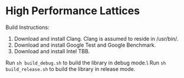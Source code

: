 # High Performance Lattices
Build Instructions:

1. Download and install Clang. Clang is assumed to reside in /usr/bin/.
2. Download and install Google Test and Google Benchmark.
3. Download and install Intel TBB.

Run `sh build_debug.sh` to build the library in debug mode.\\
Run `sh build_release.sh` to build the library in release mode.
